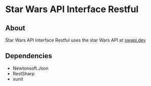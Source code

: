 # Star Wars API Interface Restful

## About
Star Wars API Interface Restful uses the star Wars API at [swapi.dev](https://swapi.dev/api/) 

## Dependencies
- Newtonsoft.Json
- RestSharp
- xunit
